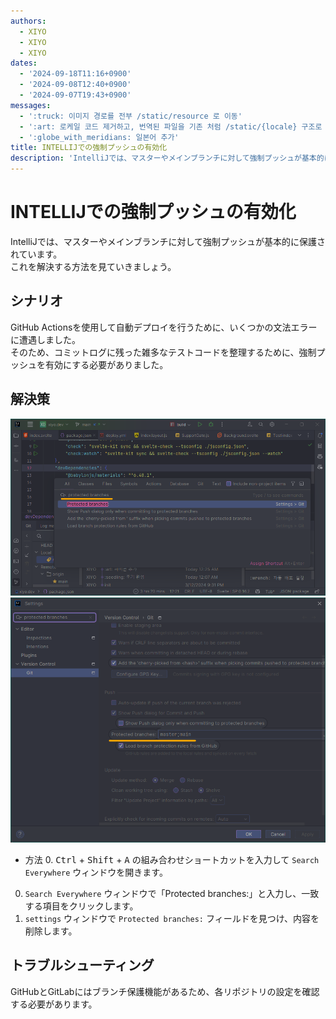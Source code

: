 ```yaml
---
authors:
  - XIYO
  - XIYO
  - XIYO
dates:
  - '2024-09-18T11:16+0900'
  - '2024-09-08T12:40+0900'
  - '2024-09-07T19:43+0900'
messages:
  - ':truck: 이미지 경로를 전부 /static/resource 로 이동'
  - ':art: 로케일 코드 제거하고, 번역된 파일을 기존 처럼 /static/{locale} 구조로 저장'
  - ':globe_with_meridians: 일본어 추가'
title: INTELLIJでの強制プッシュの有効化
description: 'IntelliJでは、マスターやメインブランチに対して強制プッシュが基本的に保護されています。 '
---
```

# INTELLIJでの強制プッシュの有効化

IntelliJでは、マスターやメインブランチに対して強制プッシュが基本的に保護されています。 \
これを解決する方法を見ていきましょう。

## シナリオ

GitHub Actionsを使用して自動デプロイを行うために、いくつかの文法エラーに遭遇しました。 \
そのため、コミットログに残った雑多なテストコードを整理するために、強制プッシュを有効にする必要がありました。

## 解決策

!["search everywhere" を開く](./assets/enable-force-push-20240918104825841.png)
!["protected branch" フィールドを修正](./assets/enable-force-push-20240918104833418.png)

- 方法 0. <kbd>Ctrl</kbd> + <kbd>Shift</kbd> + <kbd>A</kbd> の組み合わせショートカットを入力して `Search Everywhere` ウィンドウを開きます。  
0. `Search Everywhere` ウィンドウで「Protected branches:」と入力し、一致する項目をクリックします。  
0. `settings` ウィンドウで `Protected branches:` フィールドを見つけ、内容を削除します。

## トラブルシューティング

GitHubとGitLabにはブランチ保護機能があるため、各リポジトリの設定を確認する必要があります。

